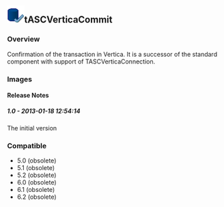 ## <img src='./logo.jpg' width='40' height='40'>tASCVerticaCommit

### Overview
Confirmation of the transaction in Vertica. It is a successor of the standard component with support of TASCVerticaConnection.

### Images




#### Release Notes

##### 1.0 - 2013-01-18 12:54:14
The initial version
### Compatible
 -  5.0 (obsolete)
 -   5.1 (obsolete)
 -   5.2 (obsolete)
 -   6.0 (obsolete)
 -   6.1 (obsolete)
 -   6.2 (obsolete)